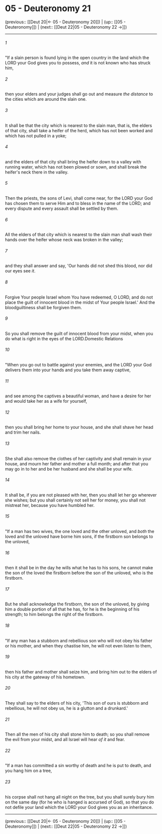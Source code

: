 # 05 - Deuteronomy 21

(previous:: [[Deut 20|← 05 - Deuteronomy 20]]) | (up:: [[05 - Deuteronomy]]) | (next:: [[Deut 22|05 - Deuteronomy 22 →]])

***


###### 1 
"If a slain person is found lying in the open country in the land which the LORD your God gives you to possess, _and_ it is not known who has struck him, 

###### 2 
then your elders and your judges shall go out and measure _the distance_ to the cities which are around the slain one. 

###### 3 
It shall be that the city which is nearest to the slain man, that is, the elders of that city, shall take a heifer of the herd, which has not been worked and which has not pulled in a yoke; 

###### 4 
and the elders of that city shall bring the heifer down to a valley with running water, which has not been plowed or sown, and shall break the heifer's neck there in the valley. 

###### 5 
Then the priests, the sons of Levi, shall come near, for the LORD your God has chosen them to serve Him and to bless in the name of the LORD; and every dispute and every assault shall be settled by them. 

###### 6 
All the elders of that city which is nearest to the slain man shall wash their hands over the heifer whose neck was broken in the valley; 

###### 7 
and they shall answer and say, 'Our hands did not shed this blood, nor did our eyes see _it_. 

###### 8 
Forgive Your people Israel whom You have redeemed, O LORD, and do not place the guilt of innocent blood in the midst of Your people Israel.' And the bloodguiltiness shall be forgiven them. 

###### 9 
So you shall remove the guilt of innocent blood from your midst, when you do what is right in the eyes of the LORD.Domestic Relations 

###### 10 
"When you go out to battle against your enemies, and the LORD your God delivers them into your hands and you take them away captive, 

###### 11 
and see among the captives a beautiful woman, and have a desire for her and would take her as a wife for yourself, 

###### 12 
then you shall bring her home to your house, and she shall shave her head and trim her nails. 

###### 13 
She shall also remove the clothes of her captivity and shall remain in your house, and mourn her father and mother a full month; and after that you may go in to her and be her husband and she shall be your wife. 

###### 14 
It shall be, if you are not pleased with her, then you shall let her go wherever she wishes; but you shall certainly not sell her for money, you shall not mistreat her, because you have humbled her. 

###### 15 
"If a man has two wives, the one loved and the other unloved, and _both_ the loved and the unloved have borne him sons, if the firstborn son belongs to the unloved, 

###### 16 
then it shall be in the day he wills what he has to his sons, he cannot make the son of the loved the firstborn before the son of the unloved, who is the firstborn. 

###### 17 
But he shall acknowledge the firstborn, the son of the unloved, by giving him a double portion of all that he has, for he is the beginning of his strength; to him belongs the right of the firstborn. 

###### 18 
"If any man has a stubborn and rebellious son who will not obey his father or his mother, and when they chastise him, he will not even listen to them, 

###### 19 
then his father and mother shall seize him, and bring him out to the elders of his city at the gateway of his hometown. 

###### 20 
They shall say to the elders of his city, 'This son of ours is stubborn and rebellious, he will not obey us, he is a glutton and a drunkard.' 

###### 21 
Then all the men of his city shall stone him to death; so you shall remove the evil from your midst, and all Israel will hear _of it_ and fear. 

###### 22 
"If a man has committed a sin worthy of death and he is put to death, and you hang him on a tree, 

###### 23 
his corpse shall not hang all night on the tree, but you shall surely bury him on the same day (for he who is hanged is accursed of God), so that you do not defile your land which the LORD your God gives you as an inheritance.

***

(previous:: [[Deut 20|← 05 - Deuteronomy 20]]) | (up:: [[05 - Deuteronomy]]) | (next:: [[Deut 22|05 - Deuteronomy 22 →]])
